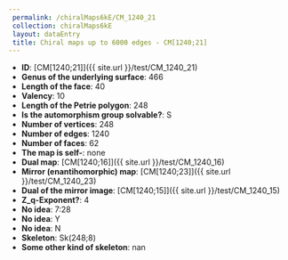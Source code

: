 ```yaml
--- 
 permalink: /chiralMaps6kE/CM_1240_21 
 collection: chiralMaps6kE
 layout: dataEntry
 title: Chiral maps up to 6000 edges - CM[1240;21]
---
```


- **ID**: [CM[1240;21]]({{ site.url }}/test/CM_1240_21)
- **Genus of the underlying surface**: 466
- **Length of the face**: 40
- **Valency**: 10
- **Length of the Petrie polygon**: 248
- **Is the automorphism group solvable?**: S
- **Number of vertices**: 248
- **Number of edges**: 1240
- **Number of faces**: 62
- **The map is self-**: none
- **Dual map**: [CM[1240;16]]({{ site.url }}/test/CM_1240_16)
- **Mirror (enantihomorphic) map**: [CM[1240;23]]({{ site.url }}/test/CM_1240_23)
- **Dual of the mirror image**: [CM[1240;15]]({{ site.url }}/test/CM_1240_15)
- **Z_q-Exponent?**: 4
- **No idea**:  7:28
- **No idea**: Y
- **No idea**: N
- **Skeleton**: Sk(248;8)
- **Some other kind of skeleton**: nan
